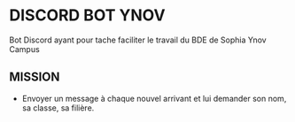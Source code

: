 # DISCORD BOT YNOV
Bot Discord ayant pour tache faciliter le travail du BDE de Sophia Ynov Campus

## MISSION
- Envoyer un message à chaque nouvel arrivant et lui demander son nom, sa classe, sa filière.
